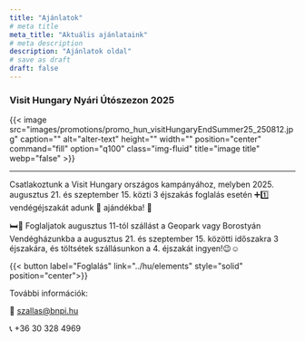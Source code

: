 ```yaml
---
title: "Ajánlatok"
# meta title
meta_title: "Aktuális ajánlataink"
# meta description
description: "Ajánlatok oldal"
# save as draft
draft: false
---
```


### Visit Hungary Nyári Útószezon 2025

{{< image src="images/promotions/promo_hun_visitHungaryEndSummer25_250812.jpg" caption="" alt="alter-text" height="" width="" position="center" command="fill" option="q100" class="img-fluid" title="image title"  webp="false" >}}

<hr>

Csatlakoztunk a Visit Hungary országos kampányához, melyben 2025. augusztus 21. és szeptember 15. közti  3  éjszakás foglalás esetén ➕1️⃣ vendégéjszakát adunk 🎁 ajándékba! 🥳

🛏🏡 Foglaljatok augusztus 11-tól szállást a Geopark vagy Borostyán Vendégházunkba a augusztus 21. és szeptember 15. közötti időszakra 3 éjszakára, és töltsétek szállásunkon a 4. éjszakát ingyen!😉☺️

{{< button label="Foglalás" link="../hu/elements" style="solid" position="center">}}


További információk:

📧 szallas@bnpi.hu

📞 +36 30 328 4969
